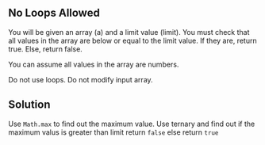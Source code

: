 ## No Loops Allowed

You will be given an array (a) and a limit value (limit). You must check that all values in the array are below or equal to the limit value. If they are, return true. Else, return false.

You can assume all values in the array are numbers.

Do not use loops. Do not modify input array.

## Solution
Use `Math.max` to find out the maximum value. Use ternary and find out if the maximum valus is greater than limit return `false` else return `true`
